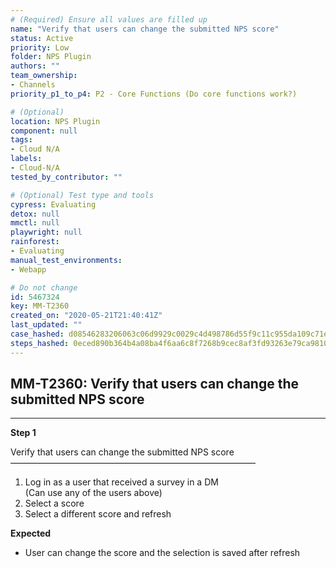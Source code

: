```yaml
---
# (Required) Ensure all values are filled up
name: "Verify that users can change the submitted NPS score"
status: Active
priority: Low
folder: NPS Plugin
authors: ""
team_ownership: 
- Channels
priority_p1_to_p4: P2 - Core Functions (Do core functions work?)

# (Optional)
location: NPS Plugin
component: null
tags: 
- Cloud N/A
labels: 
- Cloud-N/A
tested_by_contributor: ""

# (Optional) Test type and tools
cypress: Evaluating
detox: null
mmctl: null
playwright: null
rainforest: 
- Evaluating
manual_test_environments: 
- Webapp

# Do not change
id: 5467324
key: MM-T2360
created_on: "2020-05-21T21:40:41Z"
last_updated: ""
case_hashed: d08546283206063c06d9929c0029c4d498786d55f9c11c955da109c71eade1f926d6cf44e60a1679cc64bcd5f1cc4b7b
steps_hashed: 0eced890b364b4a08ba4f6aa6c8f7268b9cec8af3fd93263e79ca981077f7fc136da9a71270142c00f9a090572ddb986
---
```


<!-- (Auto-generated) Based on frontmatter's "key" and "name" -->

## MM-T2360: Verify that users can change the submitted NPS score

---

**Step 1**

Verify that users can change the submitted NPS score\
————————————————————————————

1. Log in as a user that received a survey in a DM\
   (Can use any of the users above)
2. Select a score
3. Select a different score and refresh

**Expected**

- User can change the score and the selection is saved after refresh
